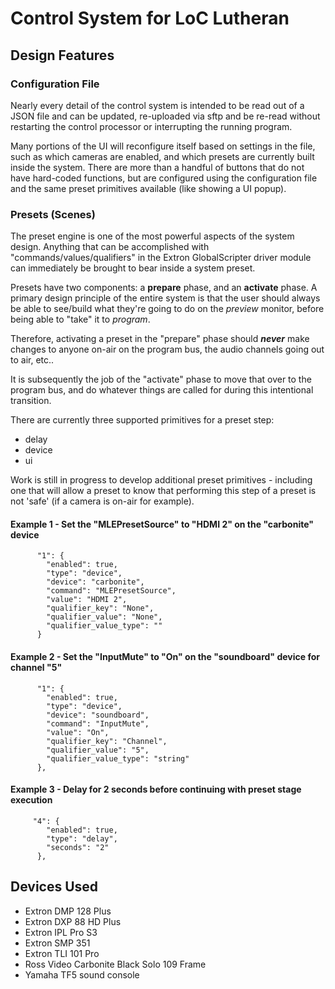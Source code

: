 # Control System for LoC Lutheran

## Design Features

### Configuration File
Nearly every detail of the control system is intended to be read out of a JSON file and can be updated, re-uploaded via sftp and be re-read without restarting the control processor or interrupting the running program.

Many portions of the UI will reconfigure itself based on settings in the file, such as which cameras are enabled, and which presets are currently built inside the system. There are more than a handful of buttons that do not have hard-coded functions, but are configured using the configuration file and the same preset primitives available (like showing a UI popup). 

### Presets (Scenes)
The preset engine is one of the most powerful aspects of the system design. Anything that can be accomplished with "commands/values/qualifiers" in the Extron GlobalScripter driver module can immediately be brought to bear inside a system preset.

Presets have two components: a **prepare** phase, and an **activate** phase. A primary design principle of the entire system is that the user should always be able to see/build what they're going to do on the *preview* monitor, before being able to "take" it to *program*.

Therefore, activating a preset in the "prepare" phase should ***never*** make changes to anyone on-air on the program bus, the audio channels going out to air, etc..

It is subsequently the job of the "activate" phase to move that over to the program bus, and do whatever things are called for during this intentional transition.

There are currently three supported primitives for a preset step:

 - delay
 - device
 - ui

Work is still in progress to develop additional preset primitives - including one that will allow a preset to know that performing this step of a preset is not 'safe' (if a camera is on-air for example).

#### Example 1 - Set the "MLEPresetSource" to "HDMI 2" on the "carbonite" device
          "1": {
            "enabled": true,
            "type": "device",
            "device": "carbonite",
            "command": "MLEPresetSource",
            "value": "HDMI 2",
            "qualifier_key": "None",
            "qualifier_value": "None",
            "qualifier_value_type": ""
          }

#### Example 2 - Set the "InputMute" to "On" on the "soundboard" device for channel "5"
          "1": {
            "enabled": true,
            "type": "device",
            "device": "soundboard",
            "command": "InputMute",
            "value": "On",
            "qualifier_key": "Channel",
            "qualifier_value": "5",
            "qualifier_value_type": "string"
          },

#### Example 3 - Delay for 2 seconds before continuing with preset stage execution
         "4": {
            "enabled": true,
            "type": "delay",
            "seconds": "2"
          },


## Devices Used
 - Extron DMP 128 Plus
 - Extron DXP 88 HD Plus
 - Extron IPL Pro S3
 - Extron SMP 351
 - Extron TLI 101 Pro
 - Ross Video Carbonite Black Solo 109 Frame
 - Yamaha TF5 sound console
